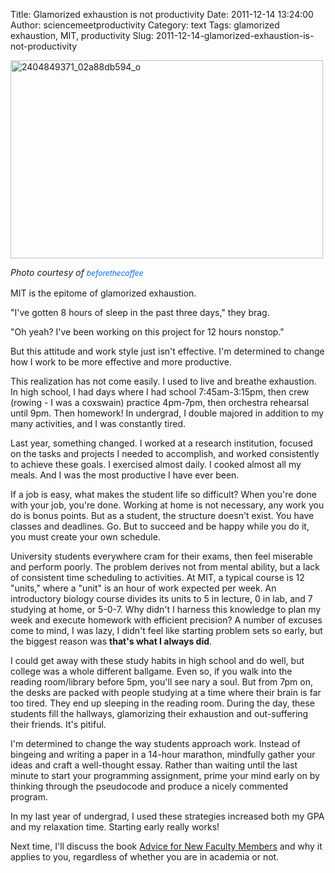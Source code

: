 Title: Glamorized exhaustion is not productivity
Date: 2011-12-14 13:24:00
Author: sciencemeetproductivity
Category: text
Tags: glamorized exhaustion, MIT, productivity
Slug: 2011-12-14-glamorized-exhaustion-is-not-productivity

<div class='posterous_autopost'><p><div class='p_embed p_image_embed'> <a href="http://getfile4.posterous.com/getfile/files.posterous.com/temp-2011-12-14/fvtzaEwAnoApEgJmhbmfIJjiiGgvyDoAwqqaHepErAnaGdjDAlbJDoobyvna/2404849371_02a88db594_o.jpg.scaled1000.jpg"><img alt="2404849371_02a88db594_o" height="317" src="http://getfile4.posterous.com/getfile/files.posterous.com/temp-2011-12-14/fvtzaEwAnoApEgJmhbmfIJjiiGgvyDoAwqqaHepErAnaGdjDAlbJDoobyvna/2404849371_02a88db594_o.jpg.scaled500.jpg" width="500" /></a> </div> </p>  <p class="p1"><em>Photo courtesy of&nbsp;<a href="http://www.flickr.com/photos/beforethecoffee/" style="text-decoration: none; color: #0063dc; font-size: 12px; line-height: 18px; text-align: left; background-color: #fefefe;">beforethecoffee</a></em></p>  <p class="p1">MIT is the epitome of glamorized exhaustion.&nbsp;</p>  <p class="p1">"I've gotten 8 hours of sleep in the past three days," they brag.</p>  <p class="p1">"Oh yeah? I've been working on this project for 12 hours nonstop."&nbsp;</p>  <p class="p1">But this attitude and work style just isn't effective. I'm determined to change how I work to be more effective and more productive.</p>  <p class="p1">This realization has not come easily.&nbsp;I used to live and breathe exhaustion. In high school, I had days where I had school 7:45am-3:15pm, then crew (rowing - I was a coxswain) practice 4pm-7pm, then orchestra rehearsal until 9pm. Then homework! In undergrad, I double majored in addition to my many activities, and I was constantly tired.</p>  <p class="p1">Last year, something changed. I worked at a research institution, focused on the tasks and projects I needed to accomplish, and worked consistently to achieve these goals. I exercised almost daily. I cooked almost all my meals. And I was the most productive I have ever been.</p>  <p class="p1">If a job is easy, what makes the student life so difficult? When you're done with your job, you're done. Working at home is not necessary, any work you do is bonus points. But as a student, the structure doesn't exist. You have classes and deadlines. Go. But to succeed and be happy while you do it, you must create your own schedule.</p>  <p class="p1">University students everywhere cram for their exams, then feel miserable and perform poorly. The problem derives not from mental ability, but a lack of consistent time scheduling to activities. At MIT, a typical course is 12 "units," where a "unit" is an hour of work expected per week. An introductory biology course divides its units to 5 in lecture, 0 in lab, and 7 studying at home, or 5-0-7. Why didn't I harness this knowledge to plan my week and execute homework with efficient precision? A number of excuses come to mind, I was lazy, I didn't feel like starting problem sets so early, but the biggest reason was <strong>that's what I always did</strong>.</p>  <p class="p1">I could get away with these study habits in high school and do well, but college was a whole different ballgame. Even so, if you walk into the reading room/library before 5pm, you'll see nary a soul. But from 7pm on, the desks are packed with people studying at a time where their brain is far too tired. They end up sleeping in the reading room. During the day, these students fill the hallways, glamorizing their exhaustion and out-suffering their friends. It's pitiful.</p>  <p class="p1">I'm determined to change the way students approach work. Instead of bingeing and writing a paper in a 14-hour marathon, mindfully gather your ideas and craft a well-thought essay. Rather than waiting until the last minute to start your programming assignment, prime your mind early on by thinking through the pseudocode and produce a nicely commented program.</p>  <p class="p1">In my last year of undergrad, I used these strategies increased both my GPA and my relaxation time. Starting early really works!</p>  <p class="p1">Next time, I'll discuss the book <a href="http://www.amazon.com/Advice-Faculty-Members-Robert-Boice/dp/0205281591">Advice for New Faculty Members</a> and why it applies to you, regardless of whether you are in academia or not.</p></div>
